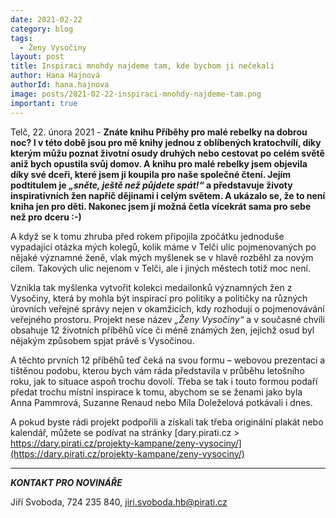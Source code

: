 ```yaml
---
date: 2021-02-22
category: blog
tags:
  - Ženy Vysočiny
layout: post
title: Inspiraci mnohdy najdeme tam, kde bychom ji nečekali 
author: Hana Hajnová
authorId: hana.hajnova
image: posts/2021-02-22-inspiraci-mnohdy-najdeme-tam.png
important: true
---
```


Telč, 22. února 2021 - **Znáte knihu Příběhy pro malé rebelky na dobrou noc? I v této době jsou pro mě knihy jednou z oblíbených kratochvílí, díky kterým můžu poznat životní osudy druhých nebo cestovat po celém světě aniž bych opustila svůj domov. A knihu pro malé rebelky jsem objevila díky své dceři, které jsem ji koupila pro naše společné čtení. Jejím podtitulem je *„sněte, ještě než půjdete spát!“* a představuje životy inspirativních žen napříč dějinami i celým světem. A ukázalo se, že to není kniha jen pro děti. Nakonec jsem jí možná četla vícekrát sama pro sebe než pro dceru :-)**

A když se k tomu zhruba před rokem připojila zpočátku jednoduše vypadající otázka mých kolegů, kolik máme v Telči ulic pojmenovaných po nějaké významné ženě, vlak mých myšlenek se v hlavě rozběhl za novým cílem. Takových ulic nejenom v Telči, ale i jiných městech totiž moc není. 

Vznikla tak myšlenka vytvořit kolekci medailonků významných žen z Vysočiny, která by mohla být inspirací pro politiky a političky na různých úrovních veřejné správy nejen v okamžicích, kdy rozhodují o pojmenovávání veřejného prostoru. Projekt nese název *„Ženy Vysočiny“* a v současné chvíli obsahuje 12 životních příběhů více či méně známých žen, jejichž osud byl nějakým způsobem spjat právě s Vysočinou. 

A těchto prvních 12 příběhů teď čeká na svou formu – webovou prezentaci a tištěnou podobu, kterou bych vám ráda představila v průběhu letošního roku, jak to situace aspoň trochu dovolí. Třeba se tak i touto formou podaří předat trochu místní inspirace k tomu, abychom se se ženami jako byla Anna Pammrová, Suzanne Renaud nebo Míla Doleželová potkávali i dnes.  

A pokud byste rádi projekt podpořili a získali tak třeba originální plakát nebo kalendář, můžete se podívat na stránky [dary.pirati.cz > https://dary.pirati.cz/projekty-kampane/zeny-vysociny/](https://dary.pirati.cz/projekty-kampane/zeny-vysociny/)

---

***KONTAKT PRO NOVINÁŘE*** 

Jiří Svoboda, 724 235 840, <jiri.svoboda.hb@pirati.cz>
